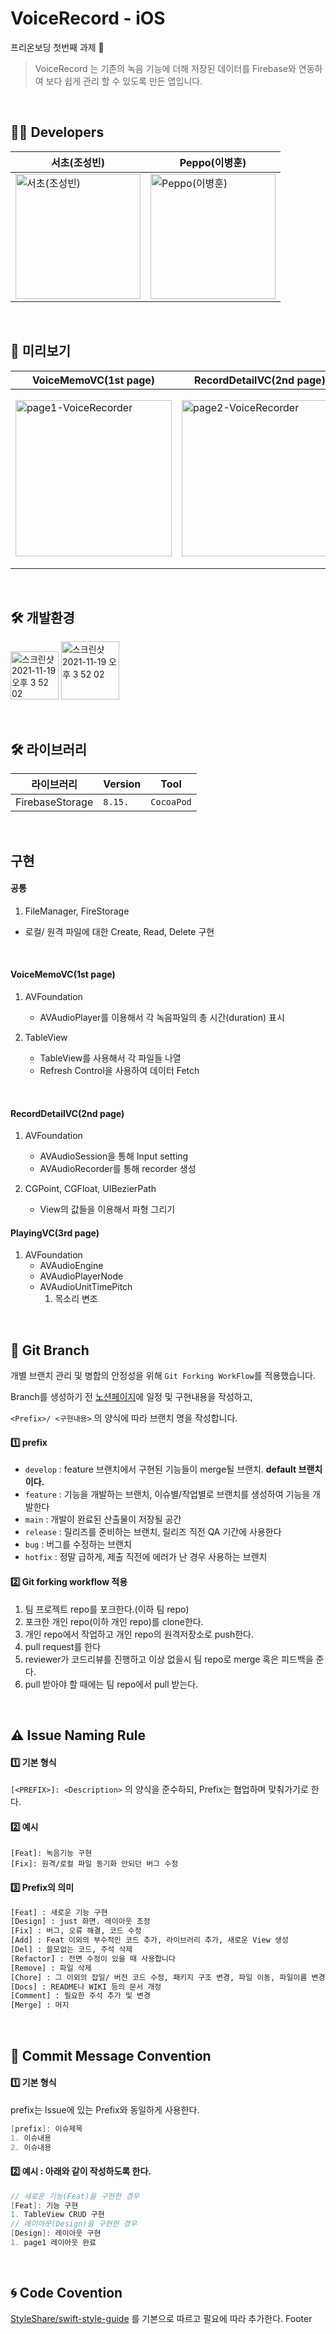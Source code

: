 # VoiceRecord - iOS
프리온보딩 첫번째 과제 📱

> VoiceRecord 는 기존의 녹음 기능에 더해 저장된 데이터를 Firebase와 연동하여 보다 쉽게 관리 할 수 있도록 만든 앱입니다.

<br>

## 🧑‍💻 Developers
|서초(조성빈)|Peppo(이병훈)|
|---|---|
|<img width = "200" alt= "서초(조성빈)" src = "https://user-images.githubusercontent.com/64088377/177668277-f9db3eb2-b252-4795-9eec-4f8cc5e10304.jpeg">|<img width = "200" alt= "Peppo(이병훈)" src = "https://user-images.githubusercontent.com/64088377/177667367-3c9650d1-f89a-45dc-bc65-d249deedd39b.jpg">|

<br>


## 👀 미리보기
|VoiceMemoVC(1st page)|RecordDetailVC(2nd page)|PlayingVC(3rd page)|
|---|---|---|
|<img width = "250" alt="page1-VoiceRecorder" src = "https://user-images.githubusercontent.com/64088377/177675103-1a0ba9d2-2f43-4247-be2c-63af279cee1f.gif">|<img width = "250" alt= "page2-VoiceRecorder" src = "https://user-images.githubusercontent.com/64088377/177666696-d2d25b25-1354-4899-9c1c-69b586eb7a0a.gif">|<img width = "280" alt= "page3-VoiceRecorder" src = "https://user-images.githubusercontent.com/64088377/177666695-1fa3ad69-0aa6-4c4a-accd-4a321e5aed85.gif">|

<br>

## 🛠 개발환경
<img width="77" alt="스크린샷 2021-11-19 오후 3 52 02" src="https://img.shields.io/badge/iOS-13.0+-silver"> <img width="93" alt="스크린샷 2021-11-19 오후 3 52 02" src="https://img.shields.io/badge/Xcode-13.4-blue">

<br>

## 🛠 라이브러리
|라이브러리|Version|Tool|
|-------|-------|----|
|FirebaseStorage|`8.15.`|`CocoaPod`|

<br>

## 구현

#### 공통 
1. FileManager, FireStorage
  - 로컬/ 원격 파일에 대한 Create, Read, Delete 구현

<br>

#### VoiceMemoVC(1st page)
1. AVFoundation
    - AVAudioPlayer를 이용해서 각 녹음파일의 총 시간(duration) 표시

2. TableView
    - TableView를 사용해서 각 파일들 나열
    - Refresh Control을 사용하여 데이터 Fetch

<br>

#### RecordDetailVC(2nd page)

1. AVFoundation
    - AVAudioSession을 통해 Input setting
    - AVAudioRecorder를 통해 recorder 생성

2. CGPoint, CGFloat, UIBezierPath
    - View의 값들을 이용해서 파형 그리기

#### PlayingVC(3rd page)

1. AVFoundation
      - AVAudioEngine
      - AVAudioPlayerNode
      - AVAudioUnitTimePitch
          1. 목소리 변조

<br>

## 🔀  Git Branch

개별 브랜치 관리 및 병합의 안정성을 위해 `Git Forking WorkFlow`를 적용했습니다.

Branch를 생성하기 전 [노션페이지](https://good-pirate-c9d.notion.site/Recording-300dabbafd22487783b864820e8655e1)에 일정 및 구현내용을 작성하고,

`<Prefix>/ <구현내용>` 의 양식에 따라 브랜치 명을 작성합니다.

#### 1️⃣ prefix

- `develop` : feature 브랜치에서 구현된 기능들이 merge될 브랜치. **default 브랜치이다.**
- `feature` : 기능을 개발하는 브랜치, 이슈별/작업별로 브랜치를 생성하여 기능을 개발한다
- `main` : 개발이 완료된 산출물이 저장될 공간
- `release` : 릴리즈를 준비하는 브랜치, 릴리즈 직전 QA 기간에 사용한다
- `bug` : 버그를 수정하는 브랜치
- `hotfix` : 정말 급하게, 제출 직전에 에러가 난 경우 사용하는 브렌치

#### 2️⃣ Git forking workflow 적용

1. 팀 프로젝트 repo를 포크한다.(이하 팀 repo)
2. 포크한 개인 repo(이하 개인 repo)를 clone한다.
3. 개인 repo에서 작업하고 개인 repo의 원격저장소로 push한다.
4. pull request를 한다
5. reviewer가 코드리뷰를 진행하고 이상 없을시 팀 repo로 merge 혹은 피드백을 준다.
5. pull 받아야 할 때에는 팀 repo에서 pull 받는다.

</br>

## ⚠️  Issue Naming Rule
#### 1️⃣ 기본 형식
`[<PREFIX>]: <Description>` 의 양식을 준수하되, Prefix는 협업하며 맞춰가기로 한다.

#### 2️⃣ 예시
```
[Feat]: 녹음기능 구현
[Fix]: 원격/로컬 파일 동기화 안되던 버그 수정
```

#### 3️⃣ Prefix의 의미

```bash
[Feat] : 새로운 기능 구현
[Design] : just 화면. 레이아웃 조정
[Fix] : 버그, 오류 해결, 코드 수정
[Add] : Feat 이외의 부수적인 코드 추가, 라이브러리 추가, 새로운 View 생성
[Del] : 쓸모없는 코드, 주석 삭제
[Refactor] : 전면 수정이 있을 때 사용합니다
[Remove] : 파일 삭제
[Chore] : 그 이외의 잡일/ 버전 코드 수정, 패키지 구조 변경, 파일 이동, 파일이름 변경
[Docs] : README나 WIKI 등의 문서 개정
[Comment] : 필요한 주석 추가 및 변경
[Merge] : 머지
```

</br>

## 🍗  Commit Message Convention

#### 1️⃣ 기본 형식
prefix는 Issue에 있는 Prefix와 동일하게 사용한다.
```swift
[prefix]: 이슈제목
1. 이슈내용
2. 이슈내용
```

#### 2️⃣ 예시 : 아래와 같이 작성하도록 한다.

```swift
// 새로운 기능(Feat)을 구현한 경우
[Feat]: 기능 구현
1. TableView CRUD 구현
// 레이아웃(Design)을 구현한 경우
[Design]: 레이아웃 구현
1. page1 레이아웃 완료
```

</br>

## 🌀  Code Covention

[StyleShare/swift-style-guide](https://github.com/StyleShare/swift-style-guide) 를 기본으로 따르고 필요에 따라 추가한다.
Footer

